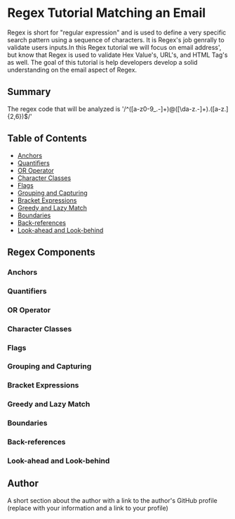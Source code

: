 # Regex Tutorial Matching an Email

Regex is short for "regular expression" and is used to define a very specific search pattern using a sequence of characters. It is Regex's job genrally to validate users inputs.In this Regex tutorial we will focus on email address', but know that Regex is used to validate Hex Value's, URL's, and HTML Tag's as well. The goal of this tutorial is help developers develop a solid understanding on the email aspect of Regex.

## Summary

The regex code that will be analyzed is '/^([a-z0-9_\.-]+)@([\da-z\.-]+)\.([a-z\.]{2,6})$/'

## Table of Contents

- [Anchors](#anchors)
- [Quantifiers](#quantifiers)
- [OR Operator](#or-operator)
- [Character Classes](#character-classes)
- [Flags](#flags)
- [Grouping and Capturing](#grouping-and-capturing)
- [Bracket Expressions](#bracket-expressions)
- [Greedy and Lazy Match](#greedy-and-lazy-match)
- [Boundaries](#boundaries)
- [Back-references](#back-references)
- [Look-ahead and Look-behind](#look-ahead-and-look-behind)

## Regex Components

### Anchors



### Quantifiers

### OR Operator

### Character Classes

### Flags

### Grouping and Capturing

### Bracket Expressions

### Greedy and Lazy Match

### Boundaries

### Back-references

### Look-ahead and Look-behind

## Author

A short section about the author with a link to the author's GitHub profile (replace with your information and a link to your profile)
